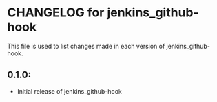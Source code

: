 # CHANGELOG for jenkins_github-hook

This file is used to list changes made in each version of jenkins_github-hook.

## 0.1.0:

* Initial release of jenkins_github-hook